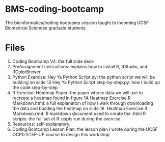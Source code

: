 # BMS-coding-bootcamp
The bioinformatics/coding bootcamp session taught to incoming UCSF Biomedical Sciences graduate students.

# Files
1. Coding Bootcamp V4: the full slide deck
2. PreAssignment Instructions: explains how to install R, RStudio, and RColorBrewer
3. Python Exercise:
		Hey Ya Python Script.py: the python script we will be building on slide 13
		Hey Ya Python Script step-by-step.py: how I build up the code step-by-step
4. R Exercise:
		Heatmap Paper: the paper whose data we will use to recreate a heatmap found in figure 1A
		Heatmap Exercise R Markdown.html: a full explanation of how I walk through downloading the data and building the heatmap on slide 19.
		Heatmap Exercise R Markdown.rmd: R markdown document used to create the .html
		R scripts: the full set of R scipts run during the exercise
5. Resources: self-explanatory.
6. Coding Bootcamp Lesson Plan: the lesson plan I wrote during the UCSF OCPD STEP-UP course to design this workshop